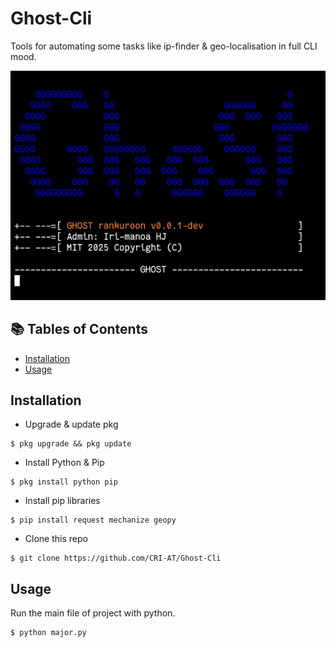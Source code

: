 # Ghost-Cli

Tools for automating some tasks like ip-finder & geo-localisation in full CLI mood.

![Screenshot](Screenshot_20250514-210326_1.png)

## 📚 Tables of Contents
- [Installation](#installation)
- [Usage](#usage)

## Installation
- Upgrade & update pkg
```
$ pkg upgrade && pkg update
```
- Install Python & Pip
```
$ pkg install python pip
```
- Install pip libraries
```
$ pip install request mechanize geopy
```
- Clone this repo
```
$ git clone https://github.com/CRI-AT/Ghost-Cli
```

## Usage
Run the main file of project with python.
```
$ python major.py
```